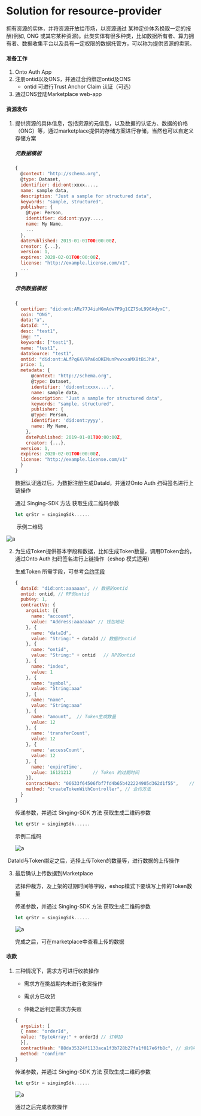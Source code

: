 # Solution for resource-provider

拥有资源的实体，并将资源开放给市场，以资源通过 某种定价体系换取一定的报酬(例如, ONG 或其它某种资源)。此类实体有很多种类，比如数据所有者、算力拥有者、数据收集平台以及具有一定权限的数据托管方，可以称为提供资源的卖家。



#### 准备工作

1. Onto Auth App
2. 注册ontid以及ONS，并通过合约绑定ontid及ONS
   * ontid 可进行Trust Anchor Claim 认证（可选）
3. 通过ONS登陆Marketplace web-app



#### 资源发布

1. 提供资源的具体信息，包括资源的元信息，以及数据的认证方、数据的价格（ONG）等，通过marketplace提供的存储方案进行存储，当然也可以自定义存储方案

   ##### 元数据模板

   ```js
   {
     @context: "http://schema.org",
     @type: Dataset,
     identifier: did:ont:xxxx....,
     name: sample data,
     description: "Just a sample for structured data", 
     keywords: "sample, structured",
     publisher: {
       @type: Person,
       identifier: did:ont:yyyy....,
       name: My Name,
       ...
     },
     datePublished: 2019-01-01T00:00:00Z,
     creator: {...},
     version: 1,
     expires: 2020-02-01T00:00:00Z,
     license: "http://example.license.com/v1",
     ...
   }
   ```

   ##### 示例数据模板

   ```js
   {
     certifier: "did:ont:AMz77J4iuHGmAdw7P9g1CZ7SoL996AdyxC",
     coin: "ONG",
     data:"a",
     dataId: "",
     desc: "test1",
     img: "",
     keywords: ["test1"],
     name: "test1",
     dataSource: "test1",
     ontid: "did:ont:ALfPq6XV9Pa6oDKENunPvwxxaMX8tBiJhA",
     price: 1,
     metadata: {
         @context: "http://schema.org",
         @type: Dataset,
         identifier: 'did:ont:xxxx....',
         name: sample data,
         description: "Just a sample for structured data", 
         keywords: "sample, structured",
         publisher: {
         @type: Person,
         identifier: 'did:ont:yyyy',
         name: My Name,
       },
       datePublished: 2019-01-01T00:00:00Z,
       creator: {...},
     version: 1,
     expires: 2020-02-01T00:00:00Z,
     license: "http://example.license.com/v1"
     }
   }
   ```

   

   数据认证通过后，为数据注册生成DataId，并通过Onto Auth 扫码签名进行上链操作

   通过  Singing-SDK 方法 获取生成二维码参数

   ```js
   let qrStr = singingSdk......
   ```

   

   ​	示例二维码

![a](../../res/ontid_qrcode.png)



2. 为生成Token提供基本字段和数据，比如生成Token数量，调用DToken合约，通过Onto Auth 扫码签名进行上链操作（eshop 模式适用）

   生成Token 所需字段，可参考[合约字段]()

   ```js
   {
     dataId: "did:ont:aaaaaaa", // 数据的ontid
     ontid: ontid, // RP的ontid
     pubKey: 1,
     contractVo: {
       argsList: [{
         name: "account",
         value: "Address:aaaaaaa" // 钱包地址
       }, {
         name: "dataId",
         value: "String:" + dataId // 数据的ontid
       }, {
         name: "ontid",
         value: "String:" + ontid	// RP的ontid
       }, {
         name: "index",
         value: 1
       }, {
         name: "symbol",
         value: "String:aaa"
       }, {
         name: "name",
         value: "String:aaa"
       }, {
         name: "amount",  // Token生成数量
         value: 12
       }, {
         name: 'transferCount',
         value: 12
       }, {
         name: 'accessCount',
         value: 12
       }, {
         name: 'expireTime',
         value: 16121212		// Token 的过期时间
       }],
       contractHash: "06633f64506fbf7fd4b65b422224905d362d1f55",	// 合约哈希
       method: "createTokenWithController",	// 合约方法
     }
   }
   ```

   传递参数，并通过  Singing-SDK 方法 获取生成二维码参数

   ```js
   let qrStr = singingSdk......
   ```

   示例二维码

   ![a](../../res/ontid_qrcode.png)





​		DataId与Token绑定之后，选择上传Token的数量等，进行数据的上传操作

3. 最后确认上传数据到Marketplace

   选择仲裁方，及上架的过期时间等字段，eshop模式下要填写上传的Token数量

   传递参数，并通过  Singing-SDK 方法 获取生成二维码参数

   ```js
   let qrStr = singingSdk......
   ```

   ![a](../../res/ontid_qrcode.png)

   完成之后，可在marketplace中查看上传的数据



#### 收款

1. 三种情况下，需求方可进行收款操作

   * 需求方在挑战期内未进行收货操作

   * 需求方已收货

   * 仲裁之后判定需求方失败

     

   ```js
   {
     argsList: [
     { name: "orderId", 
     value: "ByteArray:" + orderId // 订单ID
     }],
     contractHash: "88da35324f1133aca1f3b728b27fa1f017e6fb8c", // 合约哈希
     method: "confirm"
   }
   ```

   传递参数，并通过  Singing-SDK 方法 获取生成二维码参数

   ```js
   let qrStr = singingSdk......
   ```

   ![a](../../res/ontid_qrcode.png)

   通过之后完成收款操作